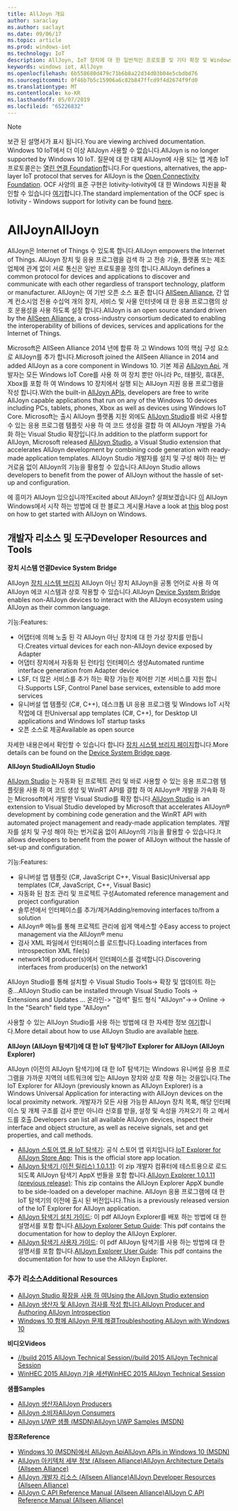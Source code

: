 ```yaml
---
title: AllJoyn 개요
author: saraclay
ms.author: saclayt
ms.date: 09/06/17
ms.topic: article
ms.prod: windows-iot
ms.technology: IoT
description: AllJoyn, IoT 장치에 대 한 일반적인 프로토콜 및 기타 확장 및 Windows IoT를 사용 하 여 기능을 사용 하는 방법을 알아봅니다.
keywords: windows iot, AllJoyn
ms.openlocfilehash: 6b558680d479c71b6b8a22d34d03b04e5cbdbd76
ms.sourcegitcommit: 0f46b7b5c15906a6c82b847ffcd9f4d2674f9fd0
ms.translationtype: MT
ms.contentlocale: ko-KR
ms.lasthandoff: 05/07/2019
ms.locfileid: "65226832"
---
```

> [!NOTE]
> <span data-ttu-id="b49c7-104">보관 된 설명서가 표시 됩니다.</span><span class="sxs-lookup"><span data-stu-id="b49c7-104">You are viewing archived documentation.</span></span> <span data-ttu-id="b49c7-105">Windows 10 IoT에서 더 이상 AllJoyn 사용할 수 없습니다.</span><span class="sxs-lookup"><span data-stu-id="b49c7-105">AllJoyn is no longer supported by Windows 10 IoT.</span></span> <span data-ttu-id="b49c7-106">질문에 대 한 대체 AllJoyn에 사용 되는 앱 계층 IoT 프로토콜은는 [열린 연결 Foundation](https://openconnectivity.org)합니다.</span><span class="sxs-lookup"><span data-stu-id="b49c7-106">For questions, alternatives, the app-layer IoT protocol that serves for AllJoyn is the [Open Connectivity Foundation](https://openconnectivity.org).</span></span> <span data-ttu-id="b49c7-107">OCF 사양의 표준 구현은 Iotivity-Iotivity에 대 한 Windows 지원을 확인할 수 있습니다 [여기](https://wiki.iotivity.org/windows)합니다.</span><span class="sxs-lookup"><span data-stu-id="b49c7-107">The standard implementation of the OCF spec is Iotivity - Windows support for Iotivity can be found [here](https://wiki.iotivity.org/windows).</span></span>

# <a name="alljoyn"></a><span data-ttu-id="b49c7-108">AllJoyn</span><span class="sxs-lookup"><span data-stu-id="b49c7-108">AllJoyn</span></span>

<span data-ttu-id="b49c7-109">AllJoyn은 Internet of Things 수 있도록 합니다.</span><span class="sxs-lookup"><span data-stu-id="b49c7-109">AllJoyn empowers the Internet of Things.</span></span> <span data-ttu-id="b49c7-110">AllJoyn 장치 및 응용 프로그램을 검색 하 고 전송 기술, 플랫폼 또는 제조업체에 관계 없이 서로 통신은 일반 프로토콜을 정의 합니다.</span><span class="sxs-lookup"><span data-stu-id="b49c7-110">AllJoyn defines a common protocol for devices and applications to discover and communicate with each other regardless of transport technology, platform or manufacturer.</span></span>  <span data-ttu-id="b49c7-111">AllJoyn는 여 기반 오픈 소스 표준 합니다 [AllSeen Alliance](https://allseenalliance.org/), 간 업계 컨소시엄 전용 수십억 개의 장치, 서비스 및 사물 인터넷에 대 한 응용 프로그램의 상호 운용성을 사용 하도록 설정 합니다.</span><span class="sxs-lookup"><span data-stu-id="b49c7-111">AllJoyn is an open source standard driven by the [AllSeen Alliance](https://allseenalliance.org/), a cross-industry consortium dedicated to enabling the interoperability of billions of devices, services and applications for the Internet of Things.</span></span>

<span data-ttu-id="b49c7-112">Microsoft은 AllSeen Alliance 2014 년에 합류 하 고 Windows 10의 핵심 구성 요소로 AllJoyn를 추가 합니다.</span><span class="sxs-lookup"><span data-stu-id="b49c7-112">Microsoft joined the AllSeen Alliance in 2014 and added AllJoyn as a core component in Windows 10.</span></span> <span data-ttu-id="b49c7-113">기본 제공 [AllJoyn Api](https://msdn.microsoft.com/library/windows/apps/windows.devices.alljoyn.aspx), 개발자는 모든 Windows IoT Core를 사용 하 여 장치 뿐만 아니라 Pc, 태블릿, 휴대폰, Xbox를 포함 하 여 Windows 10 장치에서 실행 되는 AllJoyn 지원 응용 프로그램을 작성 합니다.</span><span class="sxs-lookup"><span data-stu-id="b49c7-113">With the built-in [AllJoyn APIs](https://msdn.microsoft.com/library/windows/apps/windows.devices.alljoyn.aspx), developers are free to write AllJoyn capable applications that run on any of the Windows 10 devices including PCs, tablets, phones, Xbox as well as devices using Windows IoT Core.</span></span> <span data-ttu-id="b49c7-114">Microsoft는 출시 AllJoyn 플랫폼 지원 외에도 [AllJoyn Studio](https://visualstudiogallery.msdn.microsoft.com/064e58a7-fb56-464b-bed5-f85914c89286)를 바로 사용할 수 있는 응용 프로그램 템플릿 사용 하 여 코드 생성을 결합 하 여 AllJoyn 개발을 가속화 하는 Visual Studio 확장입니다.</span><span class="sxs-lookup"><span data-stu-id="b49c7-114">In addition to the platform support for AllJoyn, Microsoft released [AllJoyn Studio](https://visualstudiogallery.msdn.microsoft.com/064e58a7-fb56-464b-bed5-f85914c89286), a Visual Studio extension that accelerates AllJoyn development by combining code generation with ready-made application templates.</span></span> <span data-ttu-id="b49c7-115">AllJoyn Studio 개발자를 설치 및 구성 해야 하는 번거로움 없이 AllJoyn의 기능을 활용할 수 있습니다.</span><span class="sxs-lookup"><span data-stu-id="b49c7-115">AllJoyn Studio allows developers to benefit from the power of AllJoyn without the hassle of set-up and configuration.</span></span>

<span data-ttu-id="b49c7-116">에 흥미가 AllJoyn 있으십니까?</span><span class="sxs-lookup"><span data-stu-id="b49c7-116">Excited about AllJoyn?</span></span> <span data-ttu-id="b49c7-117">살펴보겠습니다 [이](AllJoynStudio.md) AllJoyn Windows에서 시작 하는 방법에 대 한 블로그 게시물.</span><span class="sxs-lookup"><span data-stu-id="b49c7-117">Have a look at [this](AllJoynStudio.md) blog post on how to get started with AllJoyn on Windows.</span></span>


## <a name="developer-resources-and-tools"></a><span data-ttu-id="b49c7-118">개발자 리소스 및 도구</span><span class="sxs-lookup"><span data-stu-id="b49c7-118">Developer Resources and Tools</span></span>

<span data-ttu-id="b49c7-119">**장치 시스템 연결**</span><span class="sxs-lookup"><span data-stu-id="b49c7-119">**Device System Bridge**</span></span>

<span data-ttu-id="b49c7-120">AllJoyn [장치 시스템 브리지](AllJoynDSB.md) AllJoyn 아닌 장치 AllJoyn을 공통 언어로 사용 하 여 AllJoyn 에코 시스템과 상호 작용할 수 있습니다.</span><span class="sxs-lookup"><span data-stu-id="b49c7-120">AllJoyn [Device System Bridge](AllJoynDSB.md) enables non-AllJoyn devices to interact with the AllJoyn ecosystem using AllJoyn as their common language.</span></span>

<span data-ttu-id="b49c7-121">기능:</span><span class="sxs-lookup"><span data-stu-id="b49c7-121">Features:</span></span>
* <span data-ttu-id="b49c7-122">어댑터에 의해 노출 된 각 AllJoyn 아닌 장치에 대 한 가상 장치를 만듭니다.</span><span class="sxs-lookup"><span data-stu-id="b49c7-122">Creates virtual devices for each non-AllJoyn device exposed by Adapter</span></span>
* <span data-ttu-id="b49c7-123">어댑터 장치에서 자동화 된 런타임 인터페이스 생성</span><span class="sxs-lookup"><span data-stu-id="b49c7-123">Automated runtime interface generation from Adapter device</span></span>
* <span data-ttu-id="b49c7-124">LSF, 더 많은 서비스를 추가 하는 확장 가능한 제어판 기본 서비스를 지원 합니다.</span><span class="sxs-lookup"><span data-stu-id="b49c7-124">Supports LSF, Control Panel base services, extensible to add more services</span></span>
* <span data-ttu-id="b49c7-125">유니버설 앱 템플릿 (C#, C++), 데스크톱 UI 응용 프로그램 및 Windows IoT 시작 작업에 대 한</span><span class="sxs-lookup"><span data-stu-id="b49c7-125">Universal app templates (C#, C++), for Desktop UI applications and Windows IoT startup tasks</span></span>
* <span data-ttu-id="b49c7-126">오픈 소스로 제공</span><span class="sxs-lookup"><span data-stu-id="b49c7-126">Available as open source</span></span>

<span data-ttu-id="b49c7-127">자세한 내용은에서 확인할 수 있습니다 합니다 [장치 시스템 브리지 페이지](AllJoynDSB.md)합니다.</span><span class="sxs-lookup"><span data-stu-id="b49c7-127">More details can be found on the [Device System Bridge page](AllJoynDSB.md).</span></span>


<span data-ttu-id="b49c7-128">**AllJoyn Studio**</span><span class="sxs-lookup"><span data-stu-id="b49c7-128">**AllJoyn Studio**</span></span>

<span data-ttu-id="b49c7-129">[AllJoyn Studio](https://visualstudiogallery.msdn.microsoft.com/064e58a7-fb56-464b-bed5-f85914c89286) 는 자동화 된 프로젝트 관리 및 바로 사용할 수 있는 응용 프로그램 템플릿을 사용 하 여 코드 생성 및 WinRT API를 결합 하 여 AllJoyn® 개발을 가속화 하는 Microsoft에서 개발한 Visual Studio를 확장 합니다.</span><span class="sxs-lookup"><span data-stu-id="b49c7-129">[AllJoyn Studio](https://visualstudiogallery.msdn.microsoft.com/064e58a7-fb56-464b-bed5-f85914c89286) is an extension to Visual Studio developed by Microsoft that accelerates AllJoyn® development by combining code generation and the WinRT API with automated project management and ready-made application templates.</span></span> <span data-ttu-id="b49c7-130">개발자를 설치 및 구성 해야 하는 번거로움 없이 AllJoyn의 기능을 활용할 수 있습니다.</span><span class="sxs-lookup"><span data-stu-id="b49c7-130">It allows developers to benefit from the power of AllJoyn without the hassle of set-up and configuration.</span></span>

<span data-ttu-id="b49c7-131">기능:</span><span class="sxs-lookup"><span data-stu-id="b49c7-131">Features:</span></span>
* <span data-ttu-id="b49c7-132">유니버설 앱 템플릿 (C#, JavaScript C++, Visual Basic)</span><span class="sxs-lookup"><span data-stu-id="b49c7-132">Universal app templates (C#, JavaScript, C++, Visual Basic)</span></span>
* <span data-ttu-id="b49c7-133">자동화 된 참조 관리 및 프로젝트 구성</span><span class="sxs-lookup"><span data-stu-id="b49c7-133">Automated reference management and project configuration</span></span>
* <span data-ttu-id="b49c7-134">솔루션에서 인터페이스를 추가/제거</span><span class="sxs-lookup"><span data-stu-id="b49c7-134">Adding/removing interfaces to/from a solution</span></span>
* <span data-ttu-id="b49c7-135">AllJoyn® 메뉴를 통해 프로젝트 관리에 쉽게 액세스할 수</span><span class="sxs-lookup"><span data-stu-id="b49c7-135">Easy access to project management via the AllJoyn® menu</span></span>
* <span data-ttu-id="b49c7-136">검사 XML 파일에서 인터페이스를 로드합니다.</span><span class="sxs-lookup"><span data-stu-id="b49c7-136">Loading interfaces from introspection XML file(s)</span></span>
* <span data-ttu-id="b49c7-137">network1에 producer(s)에서 인터페이스를 검색합니다.</span><span class="sxs-lookup"><span data-stu-id="b49c7-137">Discovering interfaces from producer(s) on the network1</span></span>

<span data-ttu-id="b49c7-138">AllJoyn Studio를 통해 설치할 수 Visual Studio Tools-> 확장 및 업데이트 하는 중...</span><span class="sxs-lookup"><span data-stu-id="b49c7-138">AllJoyn Studio can be installed through Visual Studio Tools -> Extensions and Updates …</span></span> <span data-ttu-id="b49c7-139">온라인-> "검색" 필드 형식 "AllJoyn"-></span><span class="sxs-lookup"><span data-stu-id="b49c7-139">-> Online -> In the "Search" field type "AllJoyn"</span></span>

<span data-ttu-id="b49c7-140">사용할 수 있는 AllJoyn Studio를 사용 하는 방법에 대 한 자세한 정보 [여기](AllJoynStudio.md)합니다.</span><span class="sxs-lookup"><span data-stu-id="b49c7-140">More detail about how to use AllJoyn Studio are available [here](AllJoynStudio.md).</span></span>

<span data-ttu-id="b49c7-141">**AllJoyn (AllJoyn 탐색기)에 대 한 IoT 탐색기**</span><span class="sxs-lookup"><span data-stu-id="b49c7-141">**IoT Explorer for AllJoyn (AllJoyn Explorer)**</span></span>

<span data-ttu-id="b49c7-142">AllJoyn (이전의 AllJoyn 탐색기)에 대 한 IoT 탐색기는 Windows 유니버설 응용 프로그램을 가까운 지역의 네트워크에 있는 AllJoyn 장치와 상호 작용 하는 것을입니다.</span><span class="sxs-lookup"><span data-stu-id="b49c7-142">The IoT Explorer for AllJoyn (previously known as AllJoyn Explorer) is a Windows Universal Application for interacting with AllJoyn devices on the local proximity network.</span></span> <span data-ttu-id="b49c7-143">개발자가 모든 사용 가능한 AllJoyn 장치 목록, 해당 인터페이스 및 개체 구조를 검사 뿐만 아니라 신호를 받을, 설정 및 속성을 가져오기 하 고 메서드를 호출.</span><span class="sxs-lookup"><span data-stu-id="b49c7-143">Developers can list all available AllJoyn devices, inspect their interface and object structure, as well as receive signals, set and get properties, and call methods.</span></span>

* <span data-ttu-id="b49c7-144">[AllJoyn 스토어 앱 용 IoT 탐색기](https://www.microsoft.com/store/apps/9nblggh6gpxl): 공식 스토어 앱 위치입니다.</span><span class="sxs-lookup"><span data-stu-id="b49c7-144">[IoT Explorer for AllJoyn Store App](https://www.microsoft.com/store/apps/9nblggh6gpxl): This is the official store app location.</span></span>
* <span data-ttu-id="b49c7-145">[AllJoyn 탐색기 (이전 릴리스) 1.0.1.11](https://github.com/ms-iot/samples/releases/download/AllJoynExplorer_1.0.11/AllJoynExplorer_1.0.1.11.zip): 이 zip 개발자 컴퓨터에 테스트용으로 로드 되도록 AllJoyn 탐색기 AppX 번들을 포함 합니다.</span><span class="sxs-lookup"><span data-stu-id="b49c7-145">[AllJoyn Explorer 1.0.1.11 (previous release)](https://github.com/ms-iot/samples/releases/download/AllJoynExplorer_1.0.11/AllJoynExplorer_1.0.1.11.zip): This zip contains the AllJoyn Explorer AppX bundle to be side-loaded on a developer machine.</span></span> <span data-ttu-id="b49c7-146">AllJoyn 응용 프로그램에 대 한 IoT 탐색기의 이전에 출시 된 버전입니다.</span><span class="sxs-lookup"><span data-stu-id="b49c7-146">This is a previously released version of the IoT Explorer for AllJoyn application.</span></span>
* <span data-ttu-id="b49c7-147">[AllJoyn 탐색기 설치 가이드](https://github.com/ms-iot/samples/releases/download/AllJoynExplorer_1.0.11/AllJoyn_Explorer_Setup_Guide_v1.0.pdf): 이 pdf AllJoyn Explorer를 배포 하는 방법에 대 한 설명서를 포함 합니다.</span><span class="sxs-lookup"><span data-stu-id="b49c7-147">[AllJoyn Explorer Setup Guide](https://github.com/ms-iot/samples/releases/download/AllJoynExplorer_1.0.11/AllJoyn_Explorer_Setup_Guide_v1.0.pdf): This pdf contains the documentation for how to deploy the AllJoyn Explorer.</span></span>
* <span data-ttu-id="b49c7-148">[AllJoyn 탐색기 사용자 가이드](https://github.com/ms-iot/samples/releases/download/AllJoynExplorer_1.0.11/AllJoyn_Explorer_User_Guide_v1.0.pdf): 이 pdf AllJoyn 탐색기를 사용 하는 방법에 대 한 설명서를 포함 합니다.</span><span class="sxs-lookup"><span data-stu-id="b49c7-148">[AllJoyn Explorer User Guide](https://github.com/ms-iot/samples/releases/download/AllJoynExplorer_1.0.11/AllJoyn_Explorer_User_Guide_v1.0.pdf): This pdf contains the documentation for how to use the AllJoyn Explorer.</span></span>


### <a name="additional-resources"></a><span data-ttu-id="b49c7-149">추가 리소스</span><span class="sxs-lookup"><span data-stu-id="b49c7-149">Additional Resources</span></span>

* [<span data-ttu-id="b49c7-150">AllJoyn Studio 확장을 사용 하 여</span><span class="sxs-lookup"><span data-stu-id="b49c7-150">Using the AllJoyn Studio extension</span></span>](AllJoynStudio.md)
* [<span data-ttu-id="b49c7-151">AllJoyn 생산자 및 AllJoyn 검사를 작성 합니다.</span><span class="sxs-lookup"><span data-stu-id="b49c7-151">AllJoyn Producer and Authoring AllJoyn Introspection</span></span>](AllJoynProducer.md)
* [<span data-ttu-id="b49c7-152">Windows 10 함께 AllJoyn 문제 해결</span><span class="sxs-lookup"><span data-stu-id="b49c7-152">Troubleshooting AllJoyn with Windows 10</span></span>](AllJoynTroubleshooting.md)

<span data-ttu-id="b49c7-153">**비디오**</span><span class="sxs-lookup"><span data-stu-id="b49c7-153">**Videos**</span></span>

* [<span data-ttu-id="b49c7-154">//build 2015 AllJoyn Technical Session</span><span class="sxs-lookup"><span data-stu-id="b49c7-154">//build 2015 AllJoyn Technical Session</span></span>](https://channel9.msdn.com/Events/Build/2015/2-623)
* [<span data-ttu-id="b49c7-155">WinHEC 2015 AllJoyn 기술 세션</span><span class="sxs-lookup"><span data-stu-id="b49c7-155">WinHEC 2015 AllJoyn Technical Session</span></span>](https://channel9.msdn.com/Events/WinHEC/2015/IOT200)

<span data-ttu-id="b49c7-156">**샘플**</span><span class="sxs-lookup"><span data-stu-id="b49c7-156">**Samples**</span></span>

* [<span data-ttu-id="b49c7-157">AllJoyn 생산자</span><span class="sxs-lookup"><span data-stu-id="b49c7-157">AllJoyn Producers</span></span>](https://github.com/Microsoft/Windows-universal-samples/tree/master/Samples/AllJoyn/ProducerExperiences)
* [<span data-ttu-id="b49c7-158">AllJoyn 소비자</span><span class="sxs-lookup"><span data-stu-id="b49c7-158">AllJoyn Consumers</span></span>](https://github.com/Microsoft/Windows-universal-samples/tree/master/Samples/AllJoyn/ConsumerExperiences)
* [<span data-ttu-id="b49c7-159">AllJoyn UWP 샘플 (MSDN)</span><span class="sxs-lookup"><span data-stu-id="b49c7-159">AllJoyn UWP Samples (MSDN)</span></span>](https://github.com/Microsoft/Windows-universal-samples/tree/master/Samples/AllJoyn/ConsumerExperiences)

<span data-ttu-id="b49c7-160">**참조**</span><span class="sxs-lookup"><span data-stu-id="b49c7-160">**Reference**</span></span>

* [<span data-ttu-id="b49c7-161">Windows 10 (MSDN)에서 AllJoyn Api</span><span class="sxs-lookup"><span data-stu-id="b49c7-161">AllJoyn APIs in Windows 10 (MSDN)</span></span>](https://msdn.microsoft.com/library/windows/apps/xaml/windows.devices.alljoyn.aspx)
* [<span data-ttu-id="b49c7-162">AllJoyn 아키텍처 세부 정보 (Allseen Alliance)</span><span class="sxs-lookup"><span data-stu-id="b49c7-162">AllJoyn Architecture Details (Allseen Alliance)</span></span>](https://allseenalliance.org/developers/learn/)
* [<span data-ttu-id="b49c7-163">AllJoyn 개발자 리소스 (Allseen Alliance)</span><span class="sxs-lookup"><span data-stu-id="b49c7-163">AllJoyn Developer Resources (Allseen Alliance)</span></span>](https://allseenalliance.org/developers/develop/)
* [<span data-ttu-id="b49c7-164">AllJoyn C API Reference Manual (Allseen Alliance)</span><span class="sxs-lookup"><span data-stu-id="b49c7-164">AllJoyn C API Reference Manual (Allseen Alliance)</span></span>](https://allseenalliance.org/docs/api/c/index.html)

